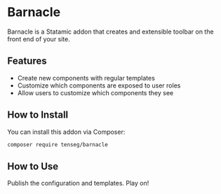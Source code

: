 # Barnacle

Barnacle is a Statamic addon that creates and extensible toolbar on the front end of your site.

## Features

- Create new components with regular templates
- Customize which components are exposed to user roles
- Allow users to customize which components they see

## How to Install

You can install this addon via Composer:

``` bash
composer require tenseg/barnacle
```

## How to Use

Publish the configuration and templates. Play on!

